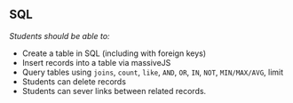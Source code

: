 ## SQL

*Students should be able to:*
+ Create a table in SQL (including with foreign keys)
+ Insert records into a table via massiveJS
+ Query tables using `joins`, `count`, `like`, `AND`, `OR`, `IN`, `NOT`, `MIN/MAX/AVG`, limit
+ Students can delete records
+ Students can sever links between related records.
